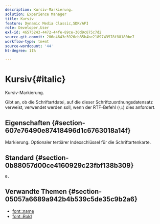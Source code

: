 ```yaml
---
description: Kursiv-Markierung.
solution: Experience Manager
title: Kursiv
feature: Dynamic Media Classic,SDK/API
role: Developer,User
exl-id: 46575243-4472-44fe-89ce-30d9c875c7d2
source-git-commit: 206e4643e3926cb85b4be2189743578f88180be7
workflow-type: tm+mt
source-wordcount: '44'
ht-degree: 11%

---
```


# Kursiv{#italic}

Kursiv-Markierung.

Gibt an, ob die Schriftartdatei, auf die dieser Schriftzuordnungsdatensatz verweist, verwendet werden soll, wenn der RTF-Befehl (`\i`) dies anfordert.

## Eigenschaften {#section-607e76490e87418496d1c6763018a14f}

Markierung. Optionaler tertiärer Indexschlüssel für die Schriftartenkarte.

## Standard {#section-0b88057d00ce4160929c23fbf138b309}

`0.`

## Verwandte Themen {#section-05057a6689a942b4b539c5de35c9b2a6}

* [font::name](r-name-font.md#reference_C55889877DC54AABB60734DCDE86EE76)
* [font::Bold](../../../../../is-api/image-catalog/image-serving-api-ref/c-image-catalog-reference/c-font-map-reference/r-bold-font.md#reference-f7b017ef67574a29abfc3954ab64159c)
